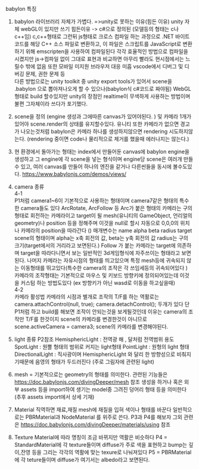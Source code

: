 babylon 특징

1. babylon 라이브러리 자체가 가볍다. =>unity로 못하는 이유(힘든 이유)
unity 자체 webGL이 있지만 쓰기 힘든이유 ->
c#으로 정의된 (모델등의 형태는 c나c++임)  c,c++형태로 그런뒤 js형태로 크로스 컴파일 하는 과정으로 
.NET 바이트코드를 해당 C++ 소스 파일로 변환하고, 이 파일은 스크립트를 JavaScript로 변환하기 위해 emscripten을 사용하여 컴파일된다
각각 효율적인 방법으로 컴파일을 시켰지만 js->컴파일 없이 그대로 표현과 비교하면 아무리 빨라도 현시점에서는 느릴수 밖에 없음
또한 모바일 미지원 브라우저 대응 미흡 vscode에서 디버그 및 디버깅 문제, 권한 문제 등    
다른 방법으로는 unity toolkit 중 unity export tools가 있어서 scene을 .babylon 으로 뽑아져나오게 할 수 있으나(babylon식 c#코드로 짜야됨)
WebGL형태로 build 할수있지만 unity의 장점인 realtime이 무색하게 사용하는 방법이며 불편 그자체이라 쓰다가 포기했다.

2. scene을 정의 (engine 생성과 그에따른 canvas가 있어야된다. ) 및 카메라 1개가 있어야 scene.render의 상태를 유지할수있다.
유니티 또한 카메라가 없으면 경고가 나오는것처럼 babylon은 카메라 하나를 생성하지않으면 rendering 시도하지않는다. (rendering 중이면
code나 물리적으로 제거를 했을때 에러나지는 않는다.)

3. 현 환경에서 돌아가는 형태는 index에서 만들어둔 canvas에 babylon engine을 생성하고 그 engine에 각 scene을 넣는 형식이며
engine당 scene은 여러개 만들수 있고, 여러 canvas를 만들어 하나의 엔진을 같거나 다른씬들을 동시에 볼수도있다.
https://www.babylonjs.com/demos/views/

4. camera 종류    
4-1     
P1처럼 camera1~6이 기본적으로 사용하는 형태이며  camera7같은 형태의 특수한 camera들도 있다
ArcRotate, ArcFollow 등 Arc가 붙은 형태의 카메라는 구의 형태로 회전하는 카메라이고 target이 될 mesh(유니티의 GameObject, 언리얼의 geometry)나 position 등을 정해주며
이것을 null로 할시 자동으로 0,0,0의 위치나 카메라의 position을 따라간다 ()
매개변수는 name alpha beta radius target scene의 형태이며 alpha는 x축 회전의 값, beta는 y축 회전의 값 radius는 구의 크기(target에서의 거리라고 보면된다.)
Follow 가 붙는 카메라는 target에 의존하며 target을 따라다니면서 보는 일반적인 3d게임형식에 자주쓰이는 형태라고 보면된다.
나머지 카메라는 자유시점의 형태를 띄고있으며 특정 mesh등에 귀속되지 않는 이동형태를 뛰고있다(특수한 camera의 조작은 각 쓰임세등의 귀속되어있다 )
카메라의 조작형태는 기본적으로 마우스 및 키보드 방향키에 정의되어있는데 이것을 커스텀 하는 방법도있다 (ex 방향키가 아닌 wasd로 이동을 하고싶을때)       
4-2    
카메라 활성법
카메라의 시점과 별개로 조작의 T/F를 하는 역활로는 
camera.attachControl(null, true);
camera.detachControl();
두개가 있다
단 P1처럼 하고 build를 해보면 조작이 안되는것을 보게될것인데 이유는
camera의 조작만 T/F를 한것이지 scene의 카메라를 변경한것이 아니므로
 scene.activeCamera = camera3;
scene의 카메라를 변경해야된다.

5. light 종류
P2참조
HemisphericLight : 전역광 해 , 달처럼 전역범위 용도
SpotLight : 원뿔 형태의 범위로 커지는 light형태
PointLight : 원형의 light 형태
DirectionalLight : 직사광이며 HemisphericLight 와 달리 한 방향성으로 비춰지기때문에 음영의 형태가 두드러진다 (주로 그림자에 관련된 light)   

6. mesh = 기본적으로는 geometry의 형태를 의미한다.
관련된 기능들은 
https://doc.babylonjs.com/divingDeeper/mesh 참조
생성을 하거나 혹은 외부 assets 등을 import하여 생기는 model중 그려진 덩어리 형태 등을 의미한다 (추후 assets import에서 상세 기재)   

7. Material
직역하면 재료,재질 mesh에 재질을 입혀 색이나 형태를 바꾼다 일반적으로는 PBRMaterial과 NodeMaterial 를 위주로 쓴다. 
P3과 P4를 해보자
그외 관련은 
https://doc.babylonjs.com/divingDeeper/materials/using 참조   

8. Texture 
Material에 따라 명칭이 조금 바뀌지만 역활은 비슷하다
P4 = StandardMaterial에 각 texture들이며 diffuse가 주로 색을 표현하고 bump는 깊이,잔영 등을 그리는 각각의 역활에 맞는 texure로 나눠져있다
P5 = PBRMaterial에 각 teture들이며 diffuse가 여기서는 albedo라고 보면된다.
